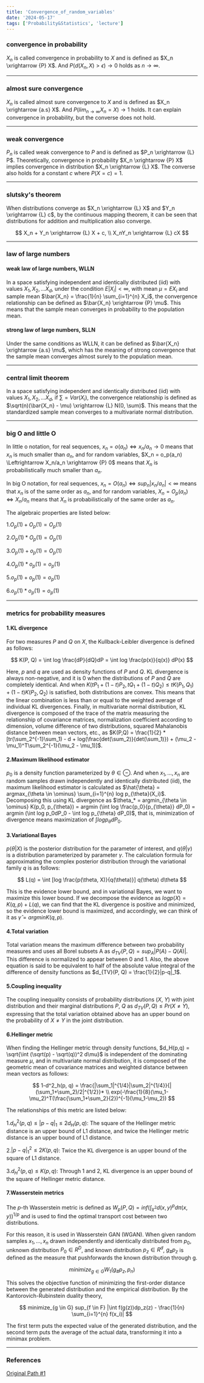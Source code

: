 ```yaml
---
title: 'Convergence_of_random_variables'
date: '2024-05-17'
tags: ['Probability&Statistics', 'lecture']
---
```


### convergence in probability

$X_n$ is called convergence in probability to $X$ and is defined as $X_n \xrightarrow {P} X$. And $P(d(X_n, X) > \epsilon) \rightarrow 0$ holds as $n \rightarrow \infty$.

---

### almost sure convergence

$X_n$ is called almost sure convergence to $X$ and is defined as $X_n \xrightarrow {a.s} X$. And $P(lim_{n \rightarrow \infty} X_n = X) \rightarrow 1$ holds. It can explain convergence in probability, but the converse does not hold.

---

### weak convergence

$P_n$ is called weak convergence to $P$ and is defined as $P_n \xrightarrow {L} P$. Theoretically, convergence in probability $X_n \xrightarrow {P} X$ implies convergence in distribution $X_n \xrightarrow {L} X$. The converse also holds for a constant $c$ where $P(X=c) = 1$.

---

### slutsky's theorem

When distributions converge as $X_n \xrightarrow {L} X$ and $Y_n \xrightarrow {L} c$, by the continuous mapping theorem, it can be seen that distributions for addition and multiplication also converge.

$$
X_n + Y_n \xrightarrow {L} X + c, \\
X_nY_n \xrightarrow {L} cX
$$

---

### law of large numbers

#### weak law of large numbers, WLLN

In a space satisfying independent and identically distributed (iid) with values $X_1, X_2, ...X_d$, under the condition $E|X_i| < \infty$, with mean $\mu = EX_i$ and sample mean $\bar{X_n} = \frac{1}{n} \sum_{i=1}^{n} X_i$, the convergence relationship can be defined as $\bar{X_n} \xrightarrow {P} \mu$. This means that the sample mean converges in probability to the population mean.

#### strong law of large numbers, SLLN

Under the same conditions as WLLN, it can be defined as $\bar{X_n} \xrightarrow {a.s} \mu$, which has the meaning of strong convergence that the sample mean converges almost surely to the population mean.

---

### central limit theorem

In a space satisfying independent and identically distributed (iid) with values $X_1, X_2, ...X_d$, if $\sum = Var(X_i)$, the convergence relationship is defined as $\sqrt(n)(\bar{X_n} - \mu) \xrightarrow {L} N(0, \sum)$. This means that the standardized sample mean converges to a multivariate normal distribution.

---

### big O and little O

In little o notation, for real sequences, $x_n = o(a_n) \Leftrightarrow x_n/a_n \rightarrow 0$ means that $x_n$ is much smaller than $a_n$, and for random variables, $X_n = o_p(a_n) \Leftrightarrow X_n/a_n \xrightarrow {P} 0$ means that $X_n$ is probabilistically much smaller than $a_n$.

In big O notation, for real sequences, $x_n = O(a_n) \Leftrightarrow sup_n|x_n/a_n| < \infty$ means that $x_n$ is of the same order as $a_n$, and for random variables, $X_n=O_p(a_n) \Leftrightarrow X_n/a_n$ means that $X_n$ is probabilistically of the same order as $a_n$.

The algebraic properties are listed below:

1.$O_p(1) + O_p(1) = O_p(1)$

2.$O_p(1)*O_p(1) = O_p(1)$

3.$O_p(1) + o_p(1) = O_p(1)$

4.$O_p(1)*o_p(1) = o_p(1)$

5.$o_p(1) + o_p(1) = o_p(1)$

6.$o_p(1)*o_p(1) = o_p(1)$

---

### metrics for probability measures

#### 1.KL divergence

For two measures $P$ and $Q$ on $X$, the Kullback-Leibler divergence is defined as follows:

$$
K(P, Q) = \int log \frac{dP}{dQ}dP = \int log \frac{p(x)}{q(x)} dP(x)
$$

Here, $p$ and $q$ are used as density functions of $P$ and $Q$. KL divergence is always non-negative, and it is 0 when the distributions of $P$ and $Q$ are completely identical. And when $K(tP_1 + (1-t)P_2, tQ_1 + (1-t)Q_2) \le tK(P_1, Q_1) + (1-t)K(P_2, Q_2)$ is satisfied, both distributions are convex. This means that the linear combination is less than or equal to the weighted average of individual KL divergences. Finally, in multivariate normal distribution, KL divergence is composed of the trace of the matrix measuring the relationship of covariance matrices, normalization coefficient according to dimension, volume difference of two distributions, squared Mahalanobis distance between mean vectors, etc., as $K(P,Q) = \frac{1}{2} * [tr(\sum_2^{-1}\sum_1) - d + log(\frac{det(\sum_2)}{det(\sum_1)}) + (\mu_2 - \mu_1)^T\sum_2^{-1}(\mu_2 - \mu_1)]$.

#### 2.Maximum likelihood estimator

$p_0$ is a density function parameterized by $\theta \in \ominus$. And when $x_1, ..., x_n$ are random samples drawn independently and identically distributed (iid), the maximum likelihood estimator is calculated as $\hat{\theta} = argmax_{\theta \in \ominus} \sum_{i=1}^{n} log p_{\theta}(X_i)$. Decomposing this using KL divergence as $\theta_* = argmin_{\theta \in \ominus} K(p_0, p_{\theta}) = argmin (\int log \frac{p_0}{p_{\theta}} dP_0) = argmin (\int log p_0dP_0 - \int log p_{\theta} dP_0)$, that is, minimization of divergence means maximization of $\int log p_{\theta} dP_0$.

#### 3.Variational Bayes

$p(\theta|X)$ is the posterior distribution for the parameter of interest, and $q(\theta|\gamma)$ is a distribution parameterized by parameter $\gamma$. The calculation formula for approximating the complex posterior distribution through the variational family $q$ is as follows:

$$
L(q) = \int [log \frac{p(\theta, X)}{q(\theta)}] q(\theta) d\theta
$$

This is the evidence lower bound, and in variational Bayes, we want to maximize this lower bound. If we decompose the evidence as $log p(X) = K(q, p) + L(q)$, we can find that the KL divergence is positive and minimized, so the evidence lower bound is maximized, and accordingly, we can think of it as $\hat{\gamma} = argmin K(q, p)$.

#### 4.Total variation

Total variation means the maximum difference between two probability measures and uses all Borel subsets A as $d_{TV}(P, Q) = sup_A|P(A) - Q(A)|$. This difference is normalized to appear between 0 and 1. Also, the above equation is said to be equivalent to half of the absolute value integral of the difference of density functions as $d_{TV}(P, Q) = \frac{1}{2}|p-q|_1$.

#### 5.Coupling inequality

The coupling inequality consists of probability distributions ($X$, $Y$) with joint distribution and their marginal distributions $P$, $Q$ as $d_{TV}(P, Q) \le Pr(X \ne Y)$, expressing that the total variation obtained above has an upper bound on the probability of $X \ne Y$ in the joint distribution.

#### 6.Hellinger metric

When finding the Hellinger metric through density functions, $d_H(p,q) = \sqrt{\int (\sqrt(p) - \sqrt(q))^2 d\mu}$ is independent of the dominating measure $\mu$, and in multivariate normal distribution, it is composed of the geometric mean of covariance matrices and weighted distance between mean vectors as follows:

$$
1-d^2_h(p, q) = \frac{|\sum_1|^{1/4}|\sum_2|^{1/4}}{|(\sum_1+\sum_2)/2|^{1/2}}* \\
exp(-\frac{1}{8}(\mu_1-\mu_2)^T(\frac{\sum_1+\sum_2}{2})^{-1}(\mu_1-\mu_2))
$$

The relationships of this metric are listed below:

1.$d^2_H(p,q) \le |p-q|_1 \le 2d_H(p,q)$: The square of the Hellinger metric distance is an upper bound of L1 distance, and twice the Hellinger metric distance is an upper bound of L1 distance.

2.$|p-q|_1^2 \le 2K(p,q)$: Twice the KL divergence is an upper bound of the square of L1 distance.

3.$d^2_H(p,q) \le K(p,q)$: Through 1 and 2, KL divergence is an upper bound of the square of Hellinger metric distance.

#### 7.Wasserstein metrics

The $p$-th Wasserstein metric is defined as $W_p(P, Q) = inf (\int_{\chi^2} d(x,y)^p d\pi(x,y))^{1/p}$ and is used to find the optimal transport cost between two distributions.

For this reason, it is used in Wasserstein GAN (WGAN). When given random samples $x_1, ..., x_n$ drawn independently and identically distributed from $p_0$, unknown distribution $P_0 \in R^D$, and known distribution $p_z \in R^d$, $g_\# p_z$ is defined as the measure that pushforwards the known distribution through g.

$$
minimize_{g \in G} W_1(g_\# p_z, p_n)
$$

This solves the objective function of minimizing the first-order distance between the generated distribution and the empirical distribution. By the Kantorovich-Rubinstein duality theory,

$$
minimize_{g \in G} sup_{f \in F} |\int f(g(z))dp_z(z) - \frac{1}{n} \sum_{i=1}^{n} f(x_i)|
$$

The first term puts the expected value of the generated distribution, and the second term puts the average of the actual data, transforming it into a minimax problem.

---

### References

[Original Path #1](https://www.dropbox.com/scl/fi/arxhpvx7h88n1no73ksmn/Chap5-convergence.pdf?rlkey=9s4b2w1x3lry1hethqmrpgoge&e=2&dl=0)



